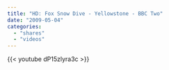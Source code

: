 ```yaml
---
title: "HD: Fox Snow Dive - Yellowstone - BBC Two"
date: "2009-05-04"
categories:
  - "shares"
  - "videos"
---
```


{{< youtube dP15zlyra3c >}}
